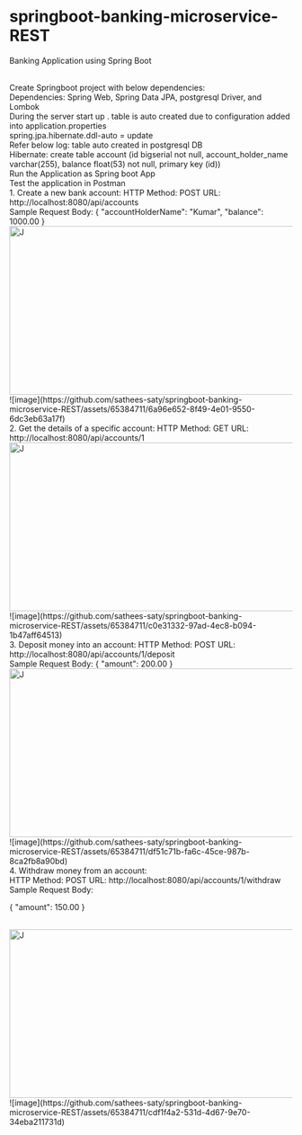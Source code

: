 # springboot-banking-microservice-REST
Banking Application using Spring Boot
<html>
<br>
Create Springboot project with below dependencies:
<br>
Dependencies: Spring Web, Spring Data JPA, postgresql Driver, and Lombok
<br>
During the server start up . table is auto created due to configuration added into application.properties
<br>
  spring.jpa.hibernate.ddl-auto = update
<br>
  Refer below log: table auto created in postgresql DB
<br>
  Hibernate: create table account (id bigserial not null, account_holder_name varchar(255), balance float(53) not null, primary key (id))
<br>
  Run the Application as Spring boot App
<br>
  Test the application in Postman
<br>
    1. Create a new bank account: HTTP Method: POST URL: http://localhost:8080/api/accounts 
<br>
   Sample Request Body:
{
    "accountHolderName": "Kumar",
    "balance": 1000.00
}
<br>
  <img src="https://github.com/sathees-saty/springboot-banking-microservice-REST/assets/65384711/6a96e652-8f49-4e01-9550-6dc3eb63a17f" alt="J" width="600" height="300"/>
  <br>
  ![image](https://github.com/sathees-saty/springboot-banking-microservice-REST/assets/65384711/6a96e652-8f49-4e01-9550-6dc3eb63a17f)

<br>
2. Get the details of a specific account: HTTP Method: GET URL: http://localhost:8080/api/accounts/1
<br>
 <img src="https://github.com/sathees-saty/springboot-banking-microservice-REST/assets/65384711/c0e31332-97ad-4ec8-b094-1b47aff64513" alt="J" width="600" height="300"/>
<br>
![image](https://github.com/sathees-saty/springboot-banking-microservice-REST/assets/65384711/c0e31332-97ad-4ec8-b094-1b47aff64513)
<br>
3. Deposit money into an account: HTTP Method: POST URL: http://localhost:8080/api/accounts/1/deposit
<br>
Sample Request Body:
{
    "amount": 200.00
}
<br>
 <img src="https://github.com/sathees-saty/springboot-banking-microservice-REST/assets/65384711/df51c71b-fa6c-45ce-987b-8ca2fb8a90bd" alt="J" width="600" height="300"/>
<br>
![image](https://github.com/sathees-saty/springboot-banking-microservice-REST/assets/65384711/df51c71b-fa6c-45ce-987b-8ca2fb8a90bd)
<br>
4. Withdraw money from an account: 
<br>
HTTP Method: POST URL: http://localhost:8080/api/accounts/1/withdraw
<br>
Sample Request Body:

{
    "amount": 150.00
}

<br>
<img src="https://github.com/sathees-saty/springboot-banking-microservice-REST/assets/65384711/cdf1f4a2-531d-4d67-9e70-34eba211731d" alt="J" width="600" height="300"/>
<br>
![image](https://github.com/sathees-saty/springboot-banking-microservice-REST/assets/65384711/cdf1f4a2-531d-4d67-9e70-34eba211731d)

<br>
</html>

